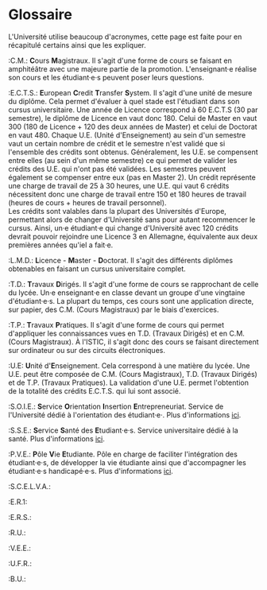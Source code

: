 # Glossaire
L'Université utilise beaucoup d'acronymes, cette page est faite pour en récapitulé certains ainsi que les expliquer.

:C.M.: **C**ours **M**agistraux. Il s'agit d'une forme de cours se faisant en amphitéâtre avec une majeure partie de la promotion. L'enseignant·e réalise son cours et les étudiant·e·s peuvent poser leurs questions.

:E.C.T.S.: **E**uropean **C**redit **T**ransfer **S**ystem. Il s'agit d'une unité de mesure du diplôme. Cela permet d'évaluer à quel stade est l'étudiant dans son cursus universitaire. Une année de Licence correspond à 60 E.C.T.S (30 par semestre), le diplôme de Licence en vaut donc 180. Celui de Master en vaut 300 (180 de Licence + 120 des deux années de Master) et celui de Doctorat en vaut 480. Chaque U.E. (Unité d'Enseignement) au sein d'un semestre vaut un certain nombre de crédit et le semestre n'est validé que si l'ensemble des crédits sont obtenus. Généralement, les U.E. se compensent entre elles (au sein d'un même semestre) ce qui permet de valider les crédits des U.E. qui n'ont pas été validées. Les semestres peuvent également se compenser entre eux (pas en Master 2). Un crédit représente une charge de travail de 25 à 30 heures, une U.E. qui vaut 6 crédits nécessitent donc une charge de travail entre 150 et 180 heures de travail (heures de cours + heures de travail personnel).  
Les crédits sont valables dans la plupart des Universités d'Europe, permettant alors de changer d'Université sans pour autant recommencer le cursus. Ainsi, un·e étudiant·e qui change d'Université avec 120 crédits devrait pouvoir rejoindre une Licence 3 en Allemagne, équivalente aux deux premières années qu'iel a fait·e.

:L.M.D.: **L**icence - **M**aster - **D**octorat. Il s'agit des différents diplômes obtenables en faisant un cursus universitaire complet.

:T.D.: **T**ravaux **D**irigés. Il s'agit d'une forme de cours se rapprochant de celle du lycée. Un·e enseignant·e en classe devant un groupe d'une vingtaine d'étudiant·e·s. La plupart du temps, ces cours sont une application directe, sur papier, des C.M. (Cours Magistraux) par le biais d'exercices.

:T.P.: **T**ravaux **P**ratiques. Il s'agit d'une forme de cours qui permet d'appliquer les connaissances vues en T.D. (Travaux Dirigés) et en C.M. (Cours Magistraux). À l'ISTIC, il s'agit donc des cours se faisant directement sur ordinateur ou sur des circuits électroniques.

:U.E: **U**nité d'**E**nseignement. Cela correspond à une matière du lycée. Une U.E. peut être composée de C.M. (Cours Magistraux), T.D. (Travaux Dirigés) et de T.P. (Travaux Pratiques). La validation d'une U.E. permet l'obtention de la totalité des crédits E.C.T.S. qui lui sont associé.

:S.O.I.E.: **S**ervice **O**rientation **I**nsertion **E**ntrepreneuriat. Service de l'Université dédié à l'orientation des étudiant·e·. Plus d'informations [ici](./universite/services.md#soie).

:S.S.E.: 
  **S**ervice **S**anté des **E**tudiant·e·s. Service universitaire dédié à la santé. Plus d'informations [ici](./universite/services.md#sse).

:P.V.E.: **P**ôle **V**ie **E**tudiante. Pôle en charge de faciliter l'intégration des étudiant·e·s, de développer la vie étudiante ainsi que d'accompagner les étudiant·e·s handicapé·e·s. Plus d'informations [ici](./universite/organisation.md).

:S.C.E.L.V.A.:

:E.R.1:

:E.R.S.:

:R.U.:

:V.E.E.:

:U.F.R.:

:B.U.: